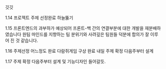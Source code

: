 
깃깃

1.14
프로젝트 주제 선정완료
하늘뚫기

1.15
프론트엔드의 과부하가 예상되어 프론트-백 간의 연결부분에 대한 개발을 재분배하였습니다
원팀 마인드를 지향하는 팀 분위기와 사려깊은 팀원들 덕분에 합의가 잘 이루어 진 것 같습니다.

1.16
주제선정 어느정도 완료 
다람쥐게임 구상 완료
내일 주제 확정 다음주부터 설계

1.17
주제 확정
다음주부터 설계 및 기능디자인 들어갈듯.
